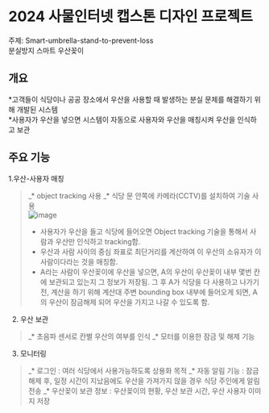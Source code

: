 # 2024 사물인터넷 캡스톤 디자인 프로젝트

주제: Smart-umbrella-stand-to-prevent-loss <br>
      분실방지 스마트 우산꽂이

## 개요

*고객들이 식당이나 공공 장소에서 우산을 사용할 때 발생하는 분실 문제를 해결하기 위해 개발된 시스템 <br>
*사용자가 우산을 넣으면 시스템이 자동으로 사용자와 우산을 매칭시켜 우산을 인식하고 보관

## 주요 기능

1.우산-사용자 매칭
>_* object tracking 사용
>_* 식당 문 안쪽에 카메라(CCTV)를 설치하여 기술 사용 <br>
>![image](https://github.com/ahastuart/Smart-umbrella-stand-to-prevent-loss/assets/117139643/4d8078cf-6654-4096-8e94-090f33a85c90)
>+ 사용자가 우산을 들고 식당에 들어오면 Object tracking 기술을 통해서 사람과 우산만 인식하고 tracking함.
>+ 우산과 사람 사이의 중심 좌표로 최단거리를 계산하여 이 우산의 소유자가 이 사람이다라는 것을 매칭함.
>+ A라는 사람이 우산꽂이에 우산을 넣으면, A의 우산이 우산꽂이 내부 몇번 칸에 보관되고 있는지 그 정보가 저장됨.
그 후 A가 식당을 다 사용하고 나가기 전, 계산을 하기 위해 계산대 주변 bounding box 내부에 들어오게 되면, A의 우산이 잠금해제 되어 우산을 가지고 나갈 수 있도록 함.



2. 우산 보관
>_* 초음파 센서로 칸별 우산의 여부를 인식
>_* 모터를 이용한 잠금 및 해제 기능

3. 모니터링
>_* 로그인 : 여러 식당에서 사용가능하도록 상용화 목적
>_* 자동 알림 기능 : 잠금 해제 후, 일정 시간이 지났음에도 우산을 가져가지 않을 경우 식당 주인에게 알림 전송
>_* 우산꽂이 보관 정보 : 우산꽂이의 현황, 우산 보관 시간, 우산 사용자 이미지 저장




